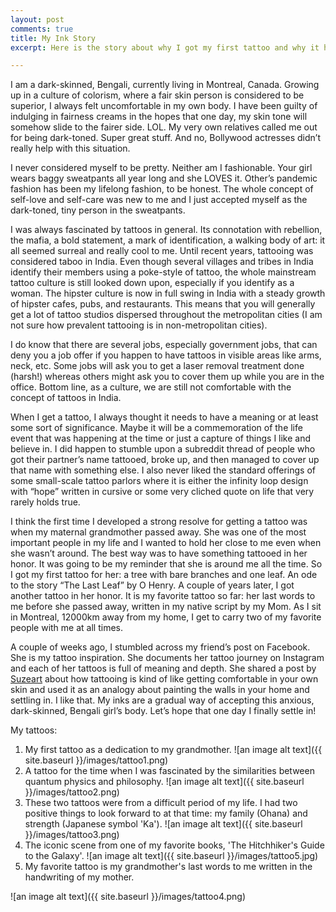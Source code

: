 ```yaml
---
layout: post
comments: true
title: My Ink Story
excerpt: Here is the story about why I got my first tattoo and why it holds a special place in my heart

---
```



I am a dark-skinned, Bengali, currently living in Montreal, Canada. Growing up in a culture of colorism, where a fair skin person is considered to be superior, I always felt uncomfortable in my own body. I have been guilty of indulging in fairness creams in the hopes that one day, my skin tone will somehow slide to the fairer side. LOL. My very own relatives called me out for being dark-toned. Super great stuff. And no, Bollywood actresses didn’t really help with this situation. 

I never considered myself to be pretty. Neither am I fashionable. Your girl wears baggy sweatpants all year long and she LOVES it. Other’s pandemic fashion has been my lifelong fashion, to be honest. The whole concept of self-love and self-care was new to me and I just accepted myself as the dark-toned, tiny person in the sweatpants. 

I was always fascinated by tattoos in general. Its connotation with rebellion, the mafia, a bold statement, a mark of identification, a walking body of art: it all seemed surreal and really cool to me. Until recent years, tattooing was considered taboo in India. Even though several villages and tribes in India identify their members using a poke-style of tattoo, the whole mainstream tattoo culture is still looked down upon, especially if you identify as a woman. The hipster culture is now in full swing in India with a steady growth of hipster cafes, pubs, and restaurants. This means that you will generally get a lot of tattoo studios dispersed throughout the metropolitan cities (I am not sure how prevalent tattooing is in non-metropolitan cities). 

I do know that there are several jobs, especially government jobs, that can deny you a job offer if you happen to have tattoos in visible areas like arms, neck, etc. Some jobs will ask you to get a laser removal treatment done (harsh!) whereas others might ask you to cover them up while you are in the office. Bottom line, as a culture, we are still not comfortable with the concept of tattoos in India. 

When I get a tattoo, I always thought it needs to have a meaning or at least some sort of significance. Maybe it will be a commemoration of the life event that was happening at the time or just a capture of things I like and believe in. I did happen to stumble upon a subreddit thread of people who got their partner’s name tattooed, broke up, and then managed to cover up that name with something else. I also never liked the standard offerings of some small-scale tattoo parlors where it is either the infinity loop design with “hope” written in cursive or some very cliched quote on life that very rarely holds true. 

I think the first time I developed a strong resolve for getting a tattoo was when my maternal grandmother passed away. She was one of the most important people in my life and I wanted to hold her close to me even when she wasn’t around. The best way was to have something tattooed in her honor. It was going to be my reminder that she is around me all the time. So I got my first tattoo for her: a tree with bare branches and one leaf. An ode to the story “The Last Leaf” by O Henry. A couple of years later, I got another tattoo in her honor. It is my favorite tattoo so far: her last words to me before she passed away, written in my native script by my Mom. As I sit in Montreal, 12000km away from my home, I get to carry two of my favorite people with me at all times.

A couple of weeks ago, I stumbled across my friend’s post on Facebook. She is my tattoo inspiration. She documents her tattoo journey on Instagram and each of her tattoos is full of meaning and depth. She shared a post by [Suzeart](https://suzeart.tumblr.com/post/137732313566/id-been-kicking-this-idea-around-for-a-while-and?fbclid=IwAR12MEDZOE0oPRntjJEYambTh5IIYOtmFzOxuoXkFAnT1aYFEYs0i1WzVHE) about how tattooing is kind of like getting comfortable in your own skin and used it as an analogy about painting the walls in your home and settling in. I like that. My inks are a gradual way of accepting this anxious, dark-skinned, Bengali girl’s body. Let’s hope that one day I finally settle in!

My tattoos:
1. My first tattoo as a dedication to my grandmother. ![an image alt text]({{ site.baseurl }}/images/tattoo1.png)
2. A tattoo for the time when I was fascinated by the similarities between quantum physics and philosophy. ![an image alt text]({{ site.baseurl }}/images/tattoo2.png)
3. These two tattoos were from a difficult period of my life. I had two positive things to look forward to at that time: my family (Ohana) and strength (Japanese symbol 'Ka'). ![an image alt text]({{ site.baseurl }}/images/tattoo3.png)
4. The iconic scene from one of my favorite books, 'The Hitchhiker's Guide to the Galaxy'. ![an image alt text]({{ site.baseurl }}/images/tattoo5.jpg)
5. My favorite tattoo is my grandmother's last words to me written in the handwriting of my mother. 

  ![an image alt text]({{ site.baseurl }}/images/tattoo4.png)




